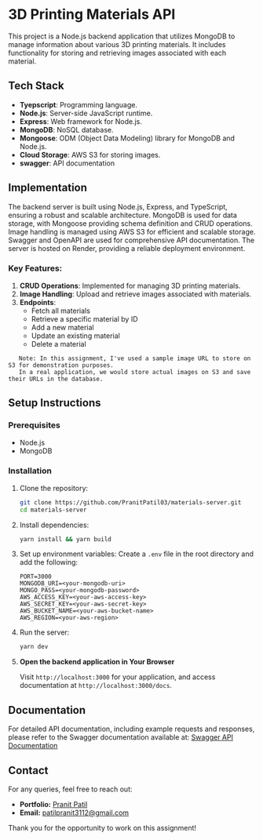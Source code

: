 
# 3D Printing Materials API

This project is a Node.js backend application that utilizes MongoDB to manage information about various 3D printing materials. It includes functionality for storing and retrieving images associated with each material.

## Tech Stack

- **Tyepscript**: Programming language.
- **Node.js**: Server-side JavaScript runtime.
- **Express**: Web framework for Node.js.
- **MongoDB**: NoSQL database.
- **Mongoose**: ODM (Object Data Modeling) library for MongoDB and Node.js.
- **Cloud Storage**: AWS S3 for storing images.
- **swagger**: API documentation

## Implementation

The backend server is built using Node.js, Express, and TypeScript, ensuring a robust and scalable architecture. MongoDB is used for data storage, with Mongoose providing schema definition and CRUD operations. Image handling is managed using AWS S3 for efficient and scalable storage. Swagger and OpenAPI are used for comprehensive API documentation. The server is hosted on Render, providing a reliable deployment environment.

### Key Features:
1. **CRUD Operations**: Implemented for managing 3D printing materials.
2. **Image Handling**: Upload and retrieve images associated with materials.
3. **Endpoints**:
    - Fetch all materials
    - Retrieve a specific material by ID
    - Add a new material
    - Update an existing material
    - Delete a material

 ```plaintext
    Note: In this assignment, I've used a sample image URL to store on S3 for demonstration purposes.
    In a real application, we would store actual images on S3 and save their URLs in the database.
 ```

## Setup Instructions

### Prerequisites

- Node.js
- MongoDB

### Installation

1. Clone the repository:
    ```bash
    git clone https://github.com/PranitPatil03/materials-server.git
    cd materials-server
    ```

2. Install dependencies:
    ```bash
    yarn install && yarn build
    ```

3. Set up environment variables:
    Create a `.env` file in the root directory and add the following:
    ```plaintext
    PORT=3000
    MONGODB_URI=<your-mongodb-uri>
    MONGO_PASS=<your-mongodb-password>
    AWS_ACCESS_KEY=<your-aws-access-key>
    AWS_SECRET_KEY=<your-aws-secret-key>
    AWS_BUCKET_NAME=<your-aws-bucket-name>
    AWS_REGION=<your-aws-region>
    ```

4. Run the server:
    ```bash
    yarn dev
    ```
    
5. **Open the backend application in Your Browser**

   Visit `http://localhost:3000` for your application, and access documentation at `http://localhost:3000/docs`.
   
## Documentation

For detailed API documentation, including example requests and responses, 
please refer to the Swagger documentation available at: [Swagger API Documentation](https://materials-server-kqjm.onrender.com/docs/)

## Contact

For any queries, feel free to reach out:

- **Portfolio:** [Pranit Patil](https://patilpranit.vercel.app/)
- **Email:** patilpranit3112@gmail.com

Thank you for the opportunity to work on this assignment!
